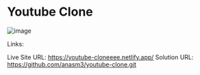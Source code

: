# Youtube Clone

![image](https://github.com/user-attachments/assets/2256e4a7-5ad1-4528-8d2d-0aab08b12a27)


Links:

Live Site URL: https://youtube-cloneeee.netlify.app/ 
Solution URL: https://github.com/anasm3/youtube-clone.git
